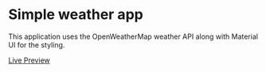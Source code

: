 # Simple weather app

This application uses the OpenWeatherMap weather API along with Material UI for the styling.

[Live Preview](https://jairusbali.github.io/weatherapp)
